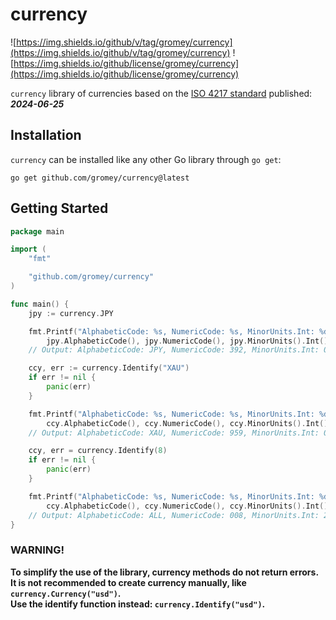 # currency

![https://img.shields.io/github/v/tag/gromey/currency](https://img.shields.io/github/v/tag/gromey/currency)
![https://img.shields.io/github/license/gromey/currency](https://img.shields.io/github/license/gromey/currency)

`currency` library of currencies based on the [ISO 4217 standard](https://www.iso.org/iso-4217-currency-codes.html)
published: ***2024-06-25***

## Installation

`currency` can be installed like any other Go library through `go get`:

```console
go get github.com/gromey/currency@latest
```

## Getting Started

```go
package main

import (
	"fmt"

	"github.com/gromey/currency"
)

func main() {
	jpy := currency.JPY

	fmt.Printf("AlphabeticCode: %s, NumericCode: %s, MinorUnits.Int: %d, MinorUnits.String: %s, Name: %s, CountryNames: %v\n",
		jpy.AlphabeticCode(), jpy.NumericCode(), jpy.MinorUnits().Int(), jpy.MinorUnits().String(), jpy.Name(), jpy.CountryNames())
	// Output: AlphabeticCode: JPY, NumericCode: 392, MinorUnits.Int: 0, MinorUnits.String: 0, Name: Yen, CountryNames: [JAPAN]

	ccy, err := currency.Identify("XAU")
	if err != nil {
		panic(err)
	}

	fmt.Printf("AlphabeticCode: %s, NumericCode: %s, MinorUnits.Int: %d, MinorUnits.String: %s, Name: %s, CountryNames: %v\n",
		ccy.AlphabeticCode(), ccy.NumericCode(), ccy.MinorUnits().Int(), ccy.MinorUnits().String(), ccy.Name(), ccy.CountryNames())
	// Output: AlphabeticCode: XAU, NumericCode: 959, MinorUnits.Int: 0, MinorUnits.String: N.A., Name: Gold, CountryNames: [ZZ08_Gold]

	ccy, err = currency.Identify(8)
	if err != nil {
		panic(err)
	}

	fmt.Printf("AlphabeticCode: %s, NumericCode: %s, MinorUnits.Int: %d, MinorUnits.String: %s, Name: %s, CountryNames: %v\n",
		ccy.AlphabeticCode(), ccy.NumericCode(), ccy.MinorUnits().Int(), ccy.MinorUnits().String(), ccy.Name(), ccy.CountryNames())
	// Output: AlphabeticCode: ALL, NumericCode: 008, MinorUnits.Int: 2, MinorUnits.String: 2, Name: Lek, CountryNames: [ALBANIA]
}
```

### WARNING!
**To simplify the use of the library, currency methods do not return errors.  
It is not recommended to create currency manually, like `currency.Currency("usd")`.  
Use the identify function instead: `currency.Identify("usd")`.**
